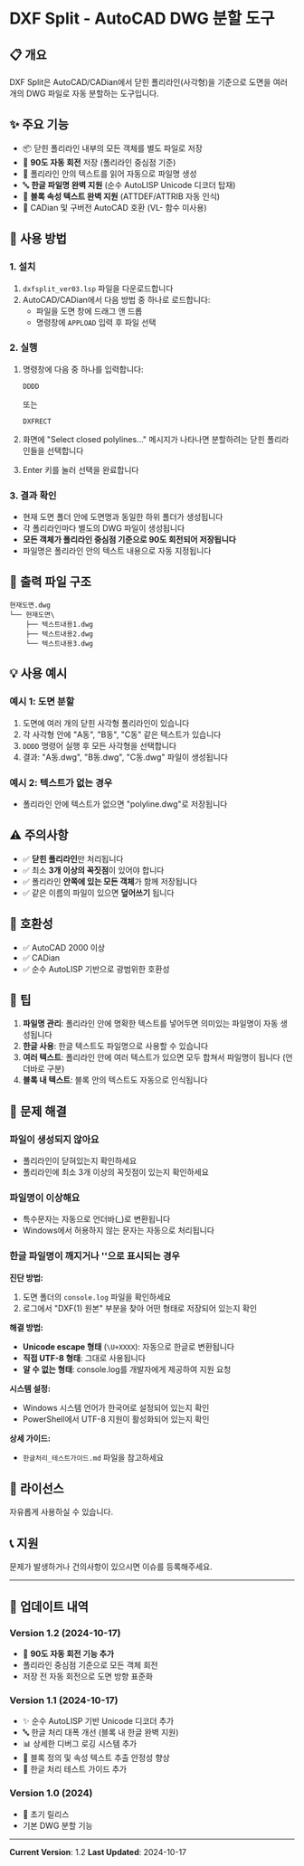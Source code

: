 # DXF Split - AutoCAD DWG 분할 도구

## 📋 개요

DXF Split은 AutoCAD/CADian에서 닫힌 폴리라인(사각형)을 기준으로 도면을 여러 개의 DWG 파일로 자동 분할하는 도구입니다.

## ✨ 주요 기능

- 📦 닫힌 폴리라인 내부의 모든 객체를 별도 파일로 저장
- 🔄 **90도 자동 회전** 저장 (폴리라인 중심점 기준)
- 📝 폴리라인 안의 텍스트를 읽어 자동으로 파일명 생성
- 🔤 **한글 파일명 완벽 지원** (순수 AutoLISP Unicode 디코더 탑재)
- 🏢 **블록 속성 텍스트 완벽 지원** (ATTDEF/ATTRIB 자동 인식)
- 🔧 CADian 및 구버전 AutoCAD 호환 (VL- 함수 미사용)

## 🚀 사용 방법

### 1. 설치

1. `dxfsplit_ver03.lsp` 파일을 다운로드합니다
2. AutoCAD/CADian에서 다음 방법 중 하나로 로드합니다:
   - 파일을 도면 창에 드래그 앤 드롭
   - 명령창에 `APPLOAD` 입력 후 파일 선택

### 2. 실행

1. 명령창에 다음 중 하나를 입력합니다:
   ```
   DDDD
   ```
   또는
   ```
   DXFRECT
   ```

2. 화면에 "Select closed polylines..." 메시지가 나타나면 분할하려는 닫힌 폴리라인들을 선택합니다

3. Enter 키를 눌러 선택을 완료합니다

### 3. 결과 확인

- 현재 도면 폴더 안에 도면명과 동일한 하위 폴더가 생성됩니다
- 각 폴리라인마다 별도의 DWG 파일이 생성됩니다
- **모든 객체가 폴리라인 중심점 기준으로 90도 회전되어 저장됩니다**
- 파일명은 폴리라인 안의 텍스트 내용으로 자동 지정됩니다

## 📂 출력 파일 구조

```
현재도면.dwg
└── 현재도면\
    ├── 텍스트내용1.dwg
    ├── 텍스트내용2.dwg
    └── 텍스트내용3.dwg
```

## 💡 사용 예시

### 예시 1: 도면 분할
1. 도면에 여러 개의 닫힌 사각형 폴리라인이 있습니다
2. 각 사각형 안에 "A동", "B동", "C동" 같은 텍스트가 있습니다
3. `DDDD` 명령어 실행 후 모든 사각형을 선택합니다
4. 결과: "A동.dwg", "B동.dwg", "C동.dwg" 파일이 생성됩니다

### 예시 2: 텍스트가 없는 경우
- 폴리라인 안에 텍스트가 없으면 "polyline.dwg"로 저장됩니다

## ⚠️ 주의사항

- ✅ **닫힌 폴리라인**만 처리됩니다
- ✅ 최소 **3개 이상의 꼭짓점**이 있어야 합니다
- ✅ 폴리라인 **안쪽에 있는 모든 객체**가 함께 저장됩니다
- ✅ 같은 이름의 파일이 있으면 **덮어쓰기** 됩니다

## 🔧 호환성

- ✅ AutoCAD 2000 이상
- ✅ CADian
- ✅ 순수 AutoLISP 기반으로 광범위한 호환성

## 📌 팁

1. **파일명 관리**: 폴리라인 안에 명확한 텍스트를 넣어두면 의미있는 파일명이 자동 생성됩니다
2. **한글 사용**: 한글 텍스트도 파일명으로 사용할 수 있습니다
3. **여러 텍스트**: 폴리라인 안에 여러 텍스트가 있으면 모두 합쳐서 파일명이 됩니다 (언더바로 구분)
4. **블록 내 텍스트**: 블록 안의 텍스트도 자동으로 인식됩니다

## 🐛 문제 해결

### 파일이 생성되지 않아요
- 폴리라인이 닫혀있는지 확인하세요
- 폴리라인에 최소 3개 이상의 꼭짓점이 있는지 확인하세요

### 파일명이 이상해요
- 특수문자는 자동으로 언더바(_)로 변환됩니다
- Windows에서 허용하지 않는 문자는 자동으로 처리됩니다

### 한글 파일명이 깨지거나 ''으로 표시되는 경우

**진단 방법:**
1. 도면 폴더의 `console.log` 파일을 확인하세요
2. 로그에서 "DXF(1) 원본" 부분을 찾아 어떤 형태로 저장되어 있는지 확인

**해결 방법:**
- **Unicode escape 형태** (`\U+XXXX`): 자동으로 한글로 변환됩니다
- **직접 UTF-8 형태**: 그대로 사용됩니다
- **알 수 없는 형태**: console.log를 개발자에게 제공하여 지원 요청

**시스템 설정:**
- Windows 시스템 언어가 한국어로 설정되어 있는지 확인
- PowerShell에서 UTF-8 지원이 활성화되어 있는지 확인

**상세 가이드:**
- `한글처리_테스트가이드.md` 파일을 참고하세요

## 📄 라이선스

자유롭게 사용하실 수 있습니다.

## 📞 지원

문제가 발생하거나 건의사항이 있으시면 이슈를 등록해주세요.

---

## 📝 업데이트 내역

### Version 1.2 (2024-10-17)
- 🔄 **90도 자동 회전 기능 추가**
- 폴리라인 중심점 기준으로 모든 객체 회전
- 저장 전 자동 회전으로 도면 방향 표준화

### Version 1.1 (2024-10-17)
- ✨ 순수 AutoLISP 기반 Unicode 디코더 추가
- 🔤 한글 처리 대폭 개선 (블록 내 한글 완벽 지원)
- 📊 상세한 디버그 로깅 시스템 추가
- 🐛 블록 정의 및 속성 텍스트 추출 안정성 향상
- 📖 한글 처리 테스트 가이드 추가

### Version 1.0 (2024)
- 🎉 초기 릴리스
- 기본 DWG 분할 기능

---

**Current Version**: 1.2
**Last Updated**: 2024-10-17


